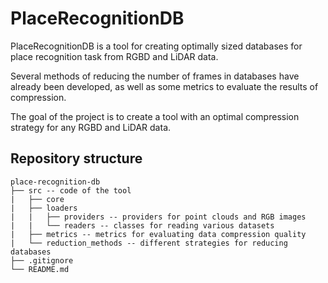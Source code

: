 # PlaceRecognitionDB
PlaceRecognitionDB is a tool for creating optimally sized databases for place recognition task from RGBD and LiDAR data.

Several methods of reducing the number of frames in databases have already been developed, as well as some metrics to evaluate the results of compression.

The goal of the project is to create a tool with an optimal compression strategy for any RGBD and LiDAR data.

## Repository structure
```
place-recognition-db
├── src -- code of the tool
|   ├── core
|   ├── loaders
|   |   ├── providers -- providers for point clouds and RGB images
|   |   └── readers -- classes for reading various datasets
|   ├── metrics -- metrics for evaluating data compression quality
|   └── reduction_methods -- different strategies for reducing databases
├── .gitignore
└── README.md
```



